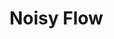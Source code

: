 # Noisy Flow

<div id="noisy-flow-content"></div>

<script>
	const isValidUrl = urlString => {
      try {
      	return Boolean(new URL(urlString));
      }
      catch(e){
      	return false;
      }
  }

/**
 * https://javascript.info/url
 */
window.addEventListener("load", async function (event) {
	const content = document.getElementById("noisy-flow-content");
	const xmlHttp = new XMLHttpRequest();
	xmlHttp.open( "GET", "https://raw.githubusercontent.com/Jakkins/static.pages.api/main/links", false );
	xmlHttp.send( null );
	const lines = xmlHttp.responseText.split(/\r?\n/);
	lines.forEach((line) => {
		const lineValues = line.split(/\|/);
		if(lineValues[0]) {
			if(lineValues[2]) {
				var child = document.createElement("p");
				var date = document.createElement("span");
				date.setAttribute("style","color: rgb(56, 226, 18)");
				var info = document.createElement("span");
				info.setAttribute("style","color: rgb(226, 138, 0)");
				var link = document.createElement("a");
				let url = new URL(lineValues[2]);
				if(lineValues[1]) {
					date.textContent = lineValues[0] + " | ";
					info.textContent = lineValues[1] + " | ";
					if(url) {
						link.href = url;
						link.textContent = url.host;
					}
				} else {
					date.textContent = lineValues[0] + " | ";
					if(url) {
						link.href = url;
						link.textContent = url.host + url.pathname;
					}
				}
				child.appendChild(date);
				if(info.textContent) child.appendChild(info);
				child.appendChild(link);
				content.appendChild(child);
			}
		}
	});
});
</script>
